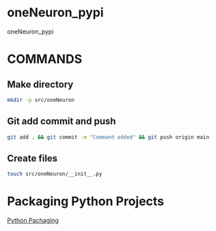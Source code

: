 # oneNeuron_pypi
oneNeuron_pypi

# COMMANDS


## Make directory
```bash
mkdir -p src/oneNeuron
```

## Git add commit and push
```bash
git add . && git commit -m "Command added" && git push origin main
```
## Create files
```bash
touch src/oneNeuron/__init__.py
```

# Packaging Python Projects
[Python Pachaging](https://packaging.python.org/tutorials/packaging-projects/)
